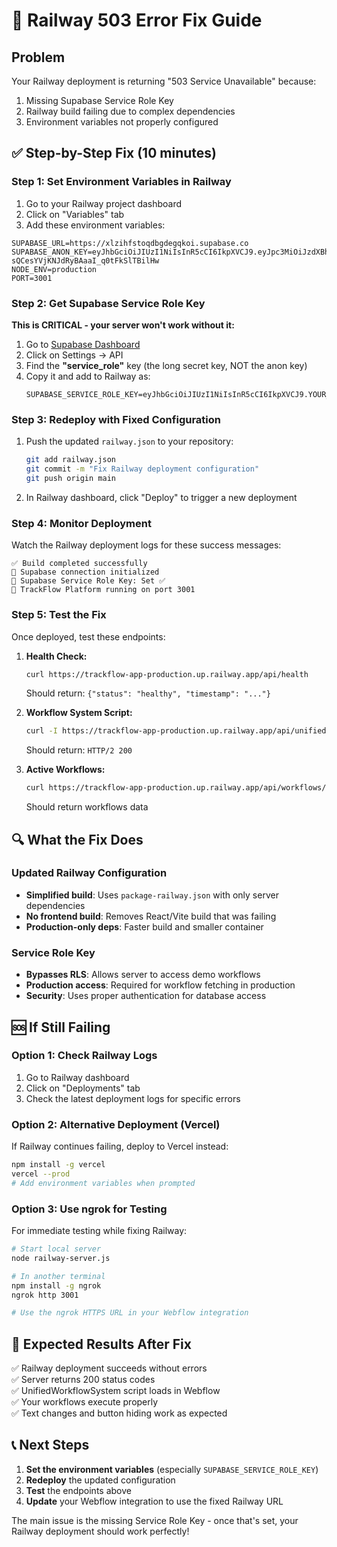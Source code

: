# 🚨 Railway 503 Error Fix Guide

## Problem
Your Railway deployment is returning "503 Service Unavailable" because:
1. Missing Supabase Service Role Key
2. Railway build failing due to complex dependencies
3. Environment variables not properly configured

## ✅ **Step-by-Step Fix (10 minutes)**

### **Step 1: Set Environment Variables in Railway**

1. Go to your Railway project dashboard
2. Click on "Variables" tab
3. Add these environment variables:

```
SUPABASE_URL=https://xlzihfstoqdbgdegqkoi.supabase.co
SUPABASE_ANON_KEY=eyJhbGciOiJIUzI1NiIsInR5cCI6IkpXVCJ9.eyJpc3MiOiJzdXBhYmFzZSIsInJlZiI6InhsemloZnN0b3FkYmdkZWdxa29pIiwicm9sZSI6ImFub24iLCJpYXQiOjE3NTMwMTUzMDQsImV4cCI6MjA2ODU5MTMwNH0.uE0aEwBJN-sQCesYVjKNJdRyBAaaI_q0tFkSlTBilHw
NODE_ENV=production
PORT=3001
```

### **Step 2: Get Supabase Service Role Key**

**This is CRITICAL - your server won't work without it:**

1. Go to [Supabase Dashboard](https://supabase.com/dashboard/project/xlzihfstoqdbgdegqkoi)
2. Click on Settings → API
3. Find the **"service_role"** key (the long secret key, NOT the anon key)
4. Copy it and add to Railway as:
   ```
   SUPABASE_SERVICE_ROLE_KEY=eyJhbGciOiJIUzI1NiIsInR5cCI6IkpXVCJ9.YOUR_ACTUAL_SERVICE_ROLE_KEY_HERE
   ```

### **Step 3: Redeploy with Fixed Configuration**

1. Push the updated `railway.json` to your repository:
   ```bash
   git add railway.json
   git commit -m "Fix Railway deployment configuration"
   git push origin main
   ```

2. In Railway dashboard, click "Deploy" to trigger a new deployment

### **Step 4: Monitor Deployment**

Watch the Railway deployment logs for these success messages:
```
✅ Build completed successfully
🔗 Supabase connection initialized  
🔑 Supabase Service Role Key: Set ✅
🚀 TrackFlow Platform running on port 3001
```

### **Step 5: Test the Fix**

Once deployed, test these endpoints:

1. **Health Check:**
   ```bash
   curl https://trackflow-app-production.up.railway.app/api/health
   ```
   Should return: `{"status": "healthy", "timestamp": "..."}`

2. **Workflow System Script:**
   ```bash
   curl -I https://trackflow-app-production.up.railway.app/api/unified-workflow-system.js
   ```
   Should return: `HTTP/2 200`

3. **Active Workflows:**
   ```bash
   curl https://trackflow-app-production.up.railway.app/api/workflows/active
   ```
   Should return workflows data

## 🔍 **What the Fix Does**

### Updated Railway Configuration
- **Simplified build**: Uses `package-railway.json` with only server dependencies
- **No frontend build**: Removes React/Vite build that was failing
- **Production-only deps**: Faster build and smaller container

### Service Role Key
- **Bypasses RLS**: Allows server to access demo workflows
- **Production access**: Required for workflow fetching in production
- **Security**: Uses proper authentication for database access

## 🆘 **If Still Failing**

### Option 1: Check Railway Logs
1. Go to Railway dashboard
2. Click on "Deployments" tab
3. Check the latest deployment logs for specific errors

### Option 2: Alternative Deployment (Vercel)
If Railway continues failing, deploy to Vercel instead:

```bash
npm install -g vercel
vercel --prod
# Add environment variables when prompted
```

### Option 3: Use ngrok for Testing
For immediate testing while fixing Railway:

```bash
# Start local server
node railway-server.js

# In another terminal
npm install -g ngrok
ngrok http 3001

# Use the ngrok HTTPS URL in your Webflow integration
```

## 🎯 **Expected Results After Fix**

✅ Railway deployment succeeds without errors  
✅ Server returns 200 status codes  
✅ UnifiedWorkflowSystem script loads in Webflow  
✅ Your workflows execute properly  
✅ Text changes and button hiding work as expected  

## 📞 **Next Steps**

1. **Set the environment variables** (especially `SUPABASE_SERVICE_ROLE_KEY`)
2. **Redeploy** the updated configuration
3. **Test** the endpoints above
4. **Update** your Webflow integration to use the fixed Railway URL

The main issue is the missing Service Role Key - once that's set, your Railway deployment should work perfectly! 